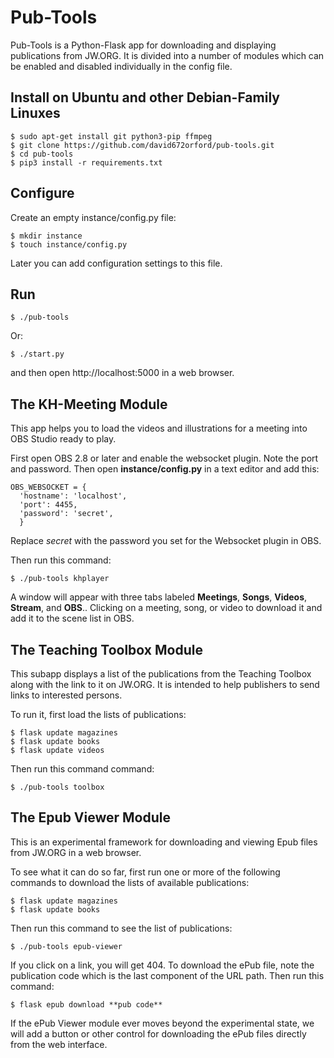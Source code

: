 # Pub-Tools

Pub-Tools is a Python-Flask app for downloading and displaying publications from
JW.ORG. It is divided into a number of modules which can be enabled and
disabled individually in the config file.

## Install on Ubuntu and other Debian-Family Linuxes

    $ sudo apt-get install git python3-pip ffmpeg
    $ git clone https://github.com/david672orford/pub-tools.git
    $ cd pub-tools
    $ pip3 install -r requirements.txt

## Configure

Create an empty instance/config.py file:

    $ mkdir instance
    $ touch instance/config.py

Later you can add configuration settings to this file.

## Run

    $ ./pub-tools

Or:

    $ ./start.py

and then open http://localhost:5000 in a web browser.

## The KH-Meeting Module

This app helps you to load the videos and illustrations for a meeting into OBS
Studio ready to play.

First open OBS 2.8 or later and enable the websocket plugin. Note the port
and password. Then open **instance/config.py** in a text editor and add
this:

    OBS_WEBSOCKET = {
      'hostname': 'localhost',
      'port': 4455,
      'password': 'secret',
      }

Replace *secret* with the password you set for the Websocket plugin in OBS.

Then run this command:

    $ ./pub-tools khplayer

A window will appear with three tabs labeled **Meetings**, **Songs**,
**Videos**, **Stream**, and **OBS**.. Clicking on a meeting, song, or video to
download it and add it to the scene list in OBS.

## The Teaching Toolbox Module

This subapp displays a list of the publications from the Teaching Toolbox
along with the link to it on JW.ORG. It is intended to help publishers
to send links to interested persons.

To run it, first load the lists of publications:

    $ flask update magazines
    $ flask update books
    $ flask update videos

Then run this command command:

    $ ./pub-tools toolbox

## The Epub Viewer Module

This is an experimental framework for downloading and viewing Epub files
from JW.ORG in a web browser.

To see what it can do so far, first run one or more of the following commands
to download the lists of available publications:

    $ flask update magazines
    $ flask update books

Then run this command to see the list of publications:

    $ ./pub-tools epub-viewer

If you click on a link, you will get 404. To download the ePub file, note the
publication code which is the last component of the URL path. Then run this
command:

    $ flask epub download **pub code**

If the ePub Viewer module ever moves beyond the experimental state, we will
add a button or other control for downloading the ePub files directly from
the web interface.

